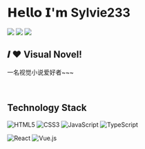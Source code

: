 # 𝗛𝗲𝗹𝗹𝗼 𝗜'𝗺 Sylvie233

[![](https://img.shields.io/badge/github-sylvie233-green)](https://github.com/sylvie-233)
[![](https://img.shields.io/badge/%E6%8E%98%E9%87%91-sylvie233-green)](https://juejin.cn/user/2678852843209111)
[![](https://img.shields.io/badge/%E4%B8%AA%E4%BA%BA%E5%8D%9A%E5%AE%A2-sylvie233-green)](http://www.sylvie233.com/)



## 𝑰 ❤️ Visual Novel!

一名视觉小说爱好者~~~

<br>

## Technology Stack

![HTML5](https://img.shields.io/badge/-HTML5-%23E44D27?style=flat-square&logo=html5&logoColor=ffffff)
![CSS3](https://img.shields.io/badge/-CSS3-%231572B6?style=flat-square&logo=css3)
![JavaScript](https://img.shields.io/badge/-JavaScript-%23F7DF1C?style=flat-square&logo=javascript&logoColor=000000&labelColor=%23F7DF1C&color=%23FFCE5A)
![TypeScript](https://img.shields.io/badge/-TypeScript-007ACC?style=flat-square&logo=typescript&logoColor=white)

![React](https://img.shields.io/badge/-React-%23282C34?style=flat-square&logo=react)
![Vue.js](https://img.shields.io/badge/-Vue.js-%232c3e50?style=flat-square&logo=vuedotjs)

